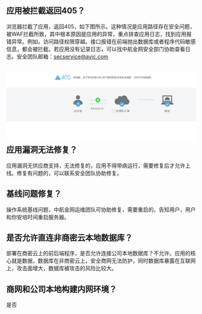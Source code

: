 ## 应用被拦截返回405？

浏览器拦截了应用，返回405，如下图所示。这种情况是应用路径存在安全问题，被WAF拦截所致，其中根本原因是应用的异常，重点排查应用日志，找到应用报错异常。例如，访问路径权限穿越。接口报错在前端抛出数据库或者程序代码敏感信息，都会被拦截。若应用没有记录日志，可以找中航金网安全部门协助查看日志。安全团队邮箱：secservice@avic.com

## ![](/assets/405.png)应用漏洞无法修复？

应用漏洞无供应商支持，无法修复的，应用不得带病运行，需要修复后才允许上线。修复有问题的，可以联系安全团队协助修复。

## 基线问题修复？

操作系统基线问题，中航金网运维团队可协助修复，需要重启的，告知用户，用户和你安培时间重启服务器。

## 是否允许直连非商密云本地数据库？

部署在商密云上的前后端程序，是否允许连接公司本地数据库？不允许。应用的核心就是数据，数据库在非商密云上，安全商网无法防护，同时数据库暴露在互联网上，攻击面增大，数据库被攻击的风险比较大。

## 商网和公司本地构建内网环境？

是否

